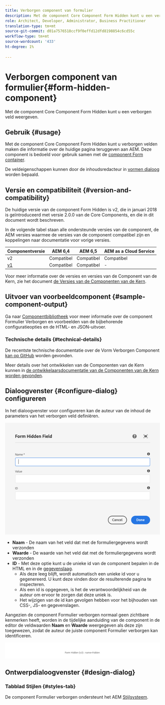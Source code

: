 ```yaml
---
title: Verborgen component van formulier
description: Met de component Core Component Form Hidden kunt u een verborgen veld weergeven.
role: Architect, Developer, Administrator, Business Practitioner
translation-type: tm+mt
source-git-commit: d01a7576518ccf9f0effd12dfd8198854c6cd55c
workflow-type: tm+mt
source-wordcount: '433'
ht-degree: 1%

---
```



# Verborgen component van formulier{#form-hidden-component}

Met de component Core Component Form Hidden kunt u een verborgen veld weergeven.

## Gebruik {#usage}

Met de component Core Component Form Hidden kunt u verborgen velden maken die informatie over de huidige pagina teruggeven aan AEM. Deze component is bedoeld voor gebruik samen met de [component Form container](form-container.md).

De veldeigenschappen kunnen door de inhoudsredacteur in [vormen dialoog](form-hidden.md) worden bepaald.

## Versie en compatibiliteit {#version-and-compatibility}

De huidige versie van de component Form Hidden is v2, die in januari 2018 is geïntroduceerd met versie 2.0.0 van de Core Components, en die in dit document wordt beschreven.

In de volgende tabel staan alle ondersteunde versies van de component, de AEM versies waarmee de versies van de component compatibel zijn en koppelingen naar documentatie voor vorige versies.

| Componentversie | AEM 6,4 | AEM 6,5 | AEM as a Cloud Service |
|--- |--- |--- |---|
| v2 | Compatibel | Compatibel | Compatibel |
| [v1](/help/components/v1/form-hidden-v1.md) | Compatibel | Compatibel | - |

Voor meer informatie over de versies en versies van de Component van de Kern, zie het document [de Versies van de Componenten van de Kern](/help/versions.md).

## Uitvoer van voorbeeldcomponent {#sample-component-output}

Ga naar [Componentbibliotheek](https://adobe.com/go/aem_cmp_library_form_hidden) voor meer informatie over de component Formulier Verborgen en voorbeelden van de bijbehorende configuratieopties en de HTML- en JSON-uitvoer.

### Technische details {#technical-details}

De recentste technische documentatie over de Vorm Verborgen Component [kan op GitHub](https://adobe.com/go/aem_cmp_tech_form_hidden_v2) worden gevonden.

Meer details over het ontwikkelen van de Componenten van de Kern kunnen in [de ontwikkelaarsdocumentatie van de Componenten van de Kern worden gevonden](/help/developing/overview.md).

## Dialoogvenster {#configure-dialog} configureren

In het dialoogvenster voor configureren kan de auteur van de inhoud de parameters van het verborgen veld definiëren.

![Dialoogvenster Formulier verborgen bewerken](/help/assets/form-hidden-edit.png)

* **Naam**  - De naam van het veld dat met de formuliergegevens wordt verzonden
* **Waarde**  - De waarde van het veld dat met de formuliergegevens wordt verzonden
* **ID**  - Met deze optie kunt u de unieke id van de component bepalen in de HTML en in de  [gegevenslaag](/help/developing/data-layer/overview.md).
   * Als deze leeg blijft, wordt automatisch een unieke id voor u gegenereerd. U kunt deze vinden door de resulterende pagina te inspecteren.
   * Als een id is opgegeven, is het de verantwoordelijkheid van de auteur om ervoor te zorgen dat deze uniek is.
   * Het wijzigen van de id kan gevolgen hebben voor het bijhouden van CSS-, JS- en gegevenslagen.

Aangezien de component Formulier verborgen normaal geen zichtbare kenmerken heeft, worden in de tijdelijke aanduiding van de component in de editor de veldwaarden **Naam** en **Waarde** weergegeven als deze zijn toegewezen, zodat de auteur de juiste component Formulier verborgen kan identificeren.

![Voorbeeld van een component Formulier Verborgen](/help/assets/form-hidden-example.png)

## Ontwerpdialoogvenster {#design-dialog}

### Tabblad Stijlen {#styles-tab}

De component Formulier verborgen ondersteunt het AEM [Stijlsysteem](/help/get-started/authoring.md#component-styling).

